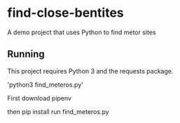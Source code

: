 # find-close-bentites
A demo project that uses Python to find metor sites

## Running

This project requires Python 3 and the requests package.

'python3 find_meteros.py'

First download pipenv

then pip install
run find_meteros.py
